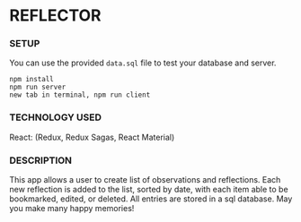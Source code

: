 # REFLECTOR

### SETUP

You can use the provided `data.sql` file to test your database and server.

```
npm install
npm run server
new tab in terminal, npm run client
```

### TECHNOLOGY USED

React: (Redux, Redux Sagas, React Material)


### DESCRIPTION

This app allows a user to create list of observations and reflections. Each new reflection is added to the list, sorted by date, with each item able to be bookmarked, edited, or deleted. All entries are stored in a sql database. May you make many happy memories!
